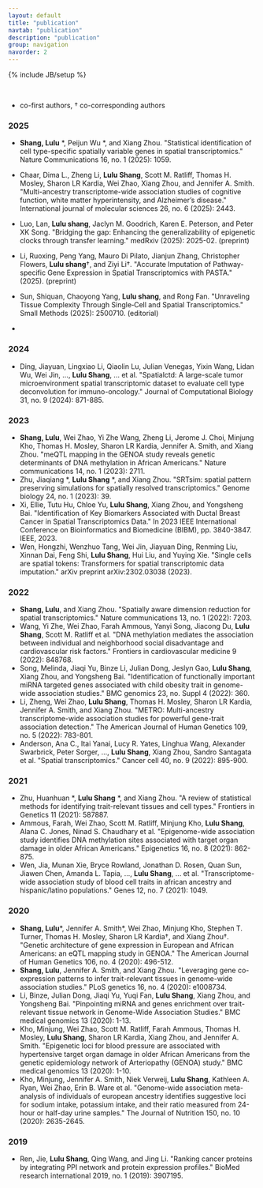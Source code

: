 ```yaml
---
layout: default
title: "publication"
navtab: "publication"
description: "publication"
group: navigation
navorder: 2
---
```

{% include JB/setup %}


<link rel="stylesheet" href="https://cdn.jsdelivr.net/gh/jpswalsh/academicons@1/css/academicons.min.css">
<br clear="left"/>

<div class="bigspacer"></div>

* co-first authors, † co-corresponding authors

### 2025<br>
- **Shang, Lulu** \*, Peijun Wu \*, and Xiang Zhou. "Statistical identification of cell type-specific spatially variable genes in spatial transcriptomics." Nature Communications 16, no. 1 (2025): 1059.<br>
- Chaar, Dima L., Zheng Li, **Lulu Shang**, Scott M. Ratliff, Thomas H. Mosley, Sharon LR Kardia, Wei Zhao, Xiang Zhou, and Jennifer A. Smith. "Multi-ancestry transcriptome-wide association studies of cognitive function, white matter hyperintensity, and Alzheimer’s disease." International journal of molecular sciences 26, no. 6 (2025): 2443.
- Luo, Lan, **Lulu shang**, Jaclyn M. Goodrich, Karen E. Peterson, and Peter XK Song. "Bridging the gap: Enhancing the generalizability of epigenetic clocks through transfer learning." medRxiv (2025): 2025-02. (preprint)
- Li, Ruoxing, Peng Yang, Mauro Di Pilato, Jianjun Zhang, Christopher Flowers, **Lulu shang**†, and Ziyi Li†. "Accurate Imputation of Pathway-specific Gene Expression in Spatial Transcriptomics with PASTA." (2025). (preprint)
- Sun, Shiquan, Chaoyong Yang,  **Lulu shang**, and Rong Fan. "Unraveling Tissue Complexity Through Single‐Cell and Spatial Transcriptomics." Small Methods (2025): 2500710. (editorial)

- 
### 2024<br>
- Ding, Jiayuan, Lingxiao Li, Qiaolin Lu, Julian Venegas, Yixin Wang, Lidan Wu, Wei Jin, ..., **Lulu Shang**, ... et al. "Spatialctd: A large-scale tumor microenvironment spatial transcriptomic dataset to evaluate cell type deconvolution for immuno-oncology." Journal of Computational Biology 31, no. 9 (2024): 871-885.<br>

### 2023<br>
- **Shang, Lulu**, Wei Zhao, Yi Zhe Wang, Zheng Li, Jerome J. Choi, Minjung Kho, Thomas H. Mosley, Sharon LR Kardia, Jennifer A. Smith, and Xiang Zhou. "meQTL mapping in the GENOA study reveals genetic determinants of DNA methylation in African Americans." Nature communications 14, no. 1 (2023): 2711.<br>
- Zhu, Jiaqiang \*, **Lulu Shang** \*, and Xiang Zhou. "SRTsim: spatial pattern preserving simulations for spatially resolved transcriptomics." Genome biology 24, no. 1 (2023): 39.<br>
- Xi, Ellie, Tutu Hu, Chloe Yu, **Lulu Shang**, Xiang Zhou, and Yongsheng Bai. "Identification of Key Biomarkers Associated with Ductal Breast Cancer in Spatial Transcriptomics Data." In 2023 IEEE International Conference on Bioinformatics and Biomedicine (BIBM), pp. 3840-3847. IEEE, 2023.<br>
- Wen, Hongzhi, Wenzhuo Tang, Wei Jin, Jiayuan Ding, Renming Liu, Xinnan Dai, Feng Shi, **Lulu Shang**, Hui Liu, and Yuying Xie. "Single cells are spatial tokens: Transformers for spatial transcriptomic data imputation." arXiv preprint arXiv:2302.03038 (2023).<br>

### 2022<br>
- **Shang, Lulu**, and Xiang Zhou. "Spatially aware dimension reduction for spatial transcriptomics." Nature communications 13, no. 1 (2022): 7203.<br>
- Wang, Yi Zhe, Wei Zhao, Farah Ammous, Yanyi Song, Jiacong Du, **Lulu Shang**, Scott M. Ratliff et al. "DNA methylation mediates the association between individual and neighborhood social disadvantage and cardiovascular risk factors." Frontiers in cardiovascular medicine 9 (2022): 848768.<br>
- Song, Melinda, Jiaqi Yu, Binze Li, Julian Dong, Jeslyn Gao, **Lulu Shang**, Xiang Zhou, and Yongsheng Bai. "Identification of functionally important miRNA targeted genes associated with child obesity trait in genome-wide association studies." BMC genomics 23, no. Suppl 4 (2022): 360.<br>
- Li, Zheng, Wei Zhao, **Lulu Shang**, Thomas H. Mosley, Sharon LR Kardia, Jennifer A. Smith, and Xiang Zhou. "METRO: Multi-ancestry transcriptome-wide association studies for powerful gene-trait association detection." The American Journal of Human Genetics 109, no. 5 (2022): 783-801.<br>
- Anderson, Ana C., Itai Yanai, Lucy R. Yates, Linghua Wang, Alexander Swarbrick, Peter Sorger, ..., **Lulu Shang**, Xiang Zhou, Sandro Santagata et al. "Spatial transcriptomics." Cancer cell 40, no. 9 (2022): 895-900.

### 2021<br>
- Zhu, Huanhuan \*, **Lulu Shang** \*, and Xiang Zhou. "A review of statistical methods for identifying trait-relevant tissues and cell types." Frontiers in Genetics 11 (2021): 587887.<br>
- Ammous, Farah, Wei Zhao, Scott M. Ratliff, Minjung Kho, **Lulu Shang**, Alana C. Jones, Ninad S. Chaudhary et al. "Epigenome-wide association study identifies DNA methylation sites associated with target organ damage in older African Americans." Epigenetics 16, no. 8 (2021): 862-875.<br>
- Wen, Jia, Munan Xie, Bryce Rowland, Jonathan D. Rosen, Quan Sun, Jiawen Chen, Amanda L. Tapia, ..., **Lulu Shang**, ... et al. "Transcriptome-wide association study of blood cell traits in african ancestry and hispanic/latino populations." Genes 12, no. 7 (2021): 1049.<br>

### 2020<br>
- **Shang, Lulu**\*, Jennifer A. Smith\*, Wei Zhao, Minjung Kho, Stephen T. Turner, Thomas H. Mosley, Sharon LR Kardia†, and Xiang Zhou†. "Genetic architecture of gene expression in European and African Americans: an eQTL mapping study in GENOA." The American Journal of Human Genetics 106, no. 4 (2020): 496-512.<br>
- **Shang, Lulu**, Jennifer A. Smith, and Xiang Zhou. "Leveraging gene co-expression patterns to infer trait-relevant tissues in genome-wide association studies." PLoS genetics 16, no. 4 (2020): e1008734.<br>
- Li, Binze, Julian Dong, Jiaqi Yu, Yuqi Fan, **Lulu Shang**, Xiang Zhou, and Yongsheng Bai. "Pinpointing miRNA and genes enrichment over trait-relevant tissue network in Genome-Wide Association Studies." BMC medical genomics 13 (2020): 1-13.<br>
- Kho, Minjung, Wei Zhao, Scott M. Ratliff, Farah Ammous, Thomas H. Mosley, **Lulu Shang**, Sharon LR Kardia, Xiang Zhou, and Jennifer A. Smith. "Epigenetic loci for blood pressure are associated with hypertensive target organ damage in older African Americans from the genetic epidemiology network of Arteriopathy (GENOA) study." BMC medical genomics 13 (2020): 1-10.<br>
- Kho, Minjung, Jennifer A. Smith, Niek Verweij, **Lulu Shang**, Kathleen A. Ryan, Wei Zhao, Erin B. Ware et al. "Genome-wide association meta-analysis of individuals of european ancestry identifies suggestive loci for sodium intake, potassium intake, and their ratio measured from 24-hour or half-day urine samples." The Journal of Nutrition 150, no. 10 (2020): 2635-2645.<br>

### 2019<br>
- Ren, Jie, **Lulu Shang**, Qing Wang, and Jing Li. "Ranking cancer proteins by integrating PPI network and protein expression profiles." BioMed research international 2019, no. 1 (2019): 3907195.<br>


<div class="bigspacer"></div>
